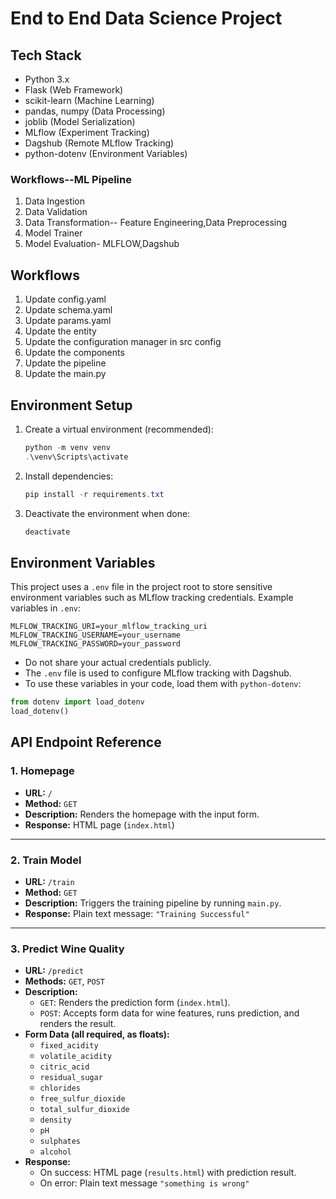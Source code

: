 # End to End Data Science Project

## Tech Stack

- Python 3.x
- Flask (Web Framework)
- scikit-learn (Machine Learning)
- pandas, numpy (Data Processing)
- joblib (Model Serialization)
- MLflow (Experiment Tracking)
- Dagshub (Remote MLflow Tracking)
- python-dotenv (Environment Variables)

### Workflows--ML Pipeline

1. Data Ingestion
2. Data Validation
3. Data Transformation-- Feature Engineering,Data Preprocessing
4. Model Trainer
5. Model Evaluation- MLFLOW,Dagshub

## Workflows

1. Update config.yaml
2. Update schema.yaml
3. Update params.yaml
4. Update the entity
5. Update the configuration manager in src config
6. Update the components
7. Update the pipeline 
8. Update the main.py

## Environment Setup

1. Create a virtual environment (recommended):
   ```powershell
   python -m venv venv
   .\venv\Scripts\activate
   ```
2. Install dependencies:
   ```powershell
   pip install -r requirements.txt
   ```
3. Deactivate the environment when done:
   ```powershell
   deactivate
   ```

## Environment Variables

This project uses a `.env` file in the project root to store sensitive environment variables such as MLflow tracking credentials. Example variables in `.env`:

```env
MLFLOW_TRACKING_URI=your_mlflow_tracking_uri
MLFLOW_TRACKING_USERNAME=your_username
MLFLOW_TRACKING_PASSWORD=your_password
```

- Do not share your actual credentials publicly.
- The `.env` file is used to configure MLflow tracking with Dagshub.
- To use these variables in your code, load them with `python-dotenv`:

```python
from dotenv import load_dotenv
load_dotenv()
```

## API Endpoint Reference

### 1. Homepage
- **URL:** `/`
- **Method:** `GET`
- **Description:** Renders the homepage with the input form.
- **Response:** HTML page (`index.html`)

---

### 2. Train Model
- **URL:** `/train`
- **Method:** `GET`
- **Description:** Triggers the training pipeline by running `main.py`.
- **Response:** Plain text message: `"Training Successful"`

---

### 3. Predict Wine Quality
- **URL:** `/predict`
- **Methods:** `GET`, `POST`
- **Description:**
  - `GET`: Renders the prediction form (`index.html`).
  - `POST`: Accepts form data for wine features, runs prediction, and renders the result.
- **Form Data (all required, as floats):**
  - `fixed_acidity`
  - `volatile_acidity`
  - `citric_acid`
  - `residual_sugar`
  - `chlorides`
  - `free_sulfur_dioxide`
  - `total_sulfur_dioxide`
  - `density`
  - `pH`
  - `sulphates`
  - `alcohol`
- **Response:**
  - On success: HTML page (`results.html`) with prediction result.
  - On error: Plain text message `"something is wrong"`